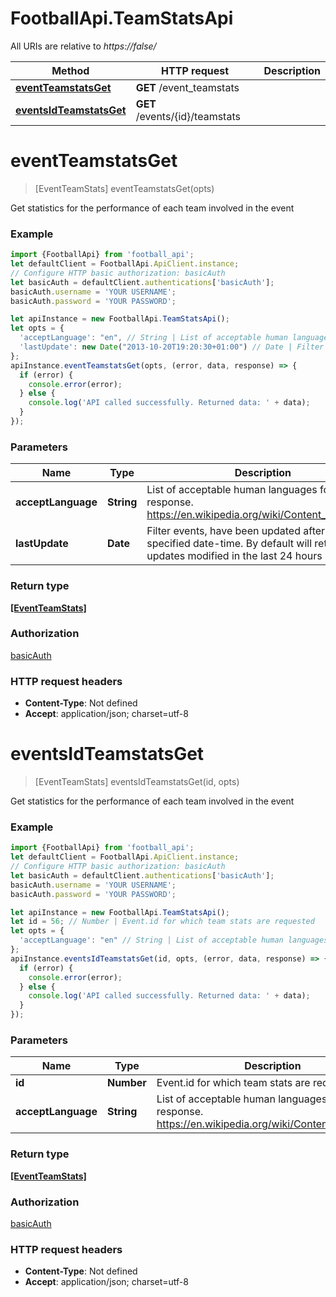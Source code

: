 # FootballApi.TeamStatsApi

All URIs are relative to *https://false/*

Method | HTTP request | Description
------------- | ------------- | -------------
[**eventTeamstatsGet**](TeamStatsApi.md#eventTeamstatsGet) | **GET** /event_teamstats | 
[**eventsIdTeamstatsGet**](TeamStatsApi.md#eventsIdTeamstatsGet) | **GET** /events/{id}/teamstats | 

<a name="eventTeamstatsGet"></a>
# **eventTeamstatsGet**
> [EventTeamStats] eventTeamstatsGet(opts)



Get statistics for the performance of each team involved in the event

### Example
```javascript
import {FootballApi} from 'football_api';
let defaultClient = FootballApi.ApiClient.instance;
// Configure HTTP basic authorization: basicAuth
let basicAuth = defaultClient.authentications['basicAuth'];
basicAuth.username = 'YOUR USERNAME';
basicAuth.password = 'YOUR PASSWORD';

let apiInstance = new FootballApi.TeamStatsApi();
let opts = { 
  'acceptLanguage': "en", // String | List of acceptable human languages for response. https://en.wikipedia.org/wiki/Content_negotiation
  'lastUpdate': new Date("2013-10-20T19:20:30+01:00") // Date | Filter events, have been updated after the specified date-time. By default will return updates modified in the last 24 hours
};
apiInstance.eventTeamstatsGet(opts, (error, data, response) => {
  if (error) {
    console.error(error);
  } else {
    console.log('API called successfully. Returned data: ' + data);
  }
});
```

### Parameters

Name | Type | Description  | Notes
------------- | ------------- | ------------- | -------------
 **acceptLanguage** | **String**| List of acceptable human languages for response. https://en.wikipedia.org/wiki/Content_negotiation | [optional] [default to en]
 **lastUpdate** | **Date**| Filter events, have been updated after the specified date-time. By default will return updates modified in the last 24 hours | [optional] 

### Return type

[**[EventTeamStats]**](EventTeamStats.md)

### Authorization

[basicAuth](../README.md#basicAuth)

### HTTP request headers

 - **Content-Type**: Not defined
 - **Accept**: application/json; charset=utf-8

<a name="eventsIdTeamstatsGet"></a>
# **eventsIdTeamstatsGet**
> [EventTeamStats] eventsIdTeamstatsGet(id, opts)



Get statistics for the performance of each team involved in the event

### Example
```javascript
import {FootballApi} from 'football_api';
let defaultClient = FootballApi.ApiClient.instance;
// Configure HTTP basic authorization: basicAuth
let basicAuth = defaultClient.authentications['basicAuth'];
basicAuth.username = 'YOUR USERNAME';
basicAuth.password = 'YOUR PASSWORD';

let apiInstance = new FootballApi.TeamStatsApi();
let id = 56; // Number | Event.id for which team stats are requested
let opts = { 
  'acceptLanguage': "en" // String | List of acceptable human languages for response. https://en.wikipedia.org/wiki/Content_negotiation
};
apiInstance.eventsIdTeamstatsGet(id, opts, (error, data, response) => {
  if (error) {
    console.error(error);
  } else {
    console.log('API called successfully. Returned data: ' + data);
  }
});
```

### Parameters

Name | Type | Description  | Notes
------------- | ------------- | ------------- | -------------
 **id** | **Number**| Event.id for which team stats are requested | 
 **acceptLanguage** | **String**| List of acceptable human languages for response. https://en.wikipedia.org/wiki/Content_negotiation | [optional] [default to en]

### Return type

[**[EventTeamStats]**](EventTeamStats.md)

### Authorization

[basicAuth](../README.md#basicAuth)

### HTTP request headers

 - **Content-Type**: Not defined
 - **Accept**: application/json; charset=utf-8

